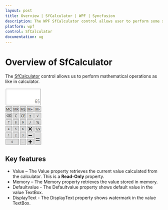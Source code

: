 ```yaml
---
layout: post
title: Overview | SfCalculator | WPF | Syncfusion
description: The WPF SfCalculator control allows user to perform some simple arithmetic calculations without switching to an external application.
platform: wpf
control: SfCalculator
documentation: ug
---
```


# Overview of SfCalculator

The [SfCalculator](https://help.syncfusion.com/cr/wpf/Syncfusion.Windows.Controls.Input.SfCalculator.html) control allows us to perform mathematical operations as like in calculator.

![Calculator - Overview](Overview_images/Overview_img1.png)

## Key features 

* Value – The Value property retrieves the current value calculated from the calculator. This is a **Read-Only** property.
* Memory – The Memory property retrieves the value stored in memory.
* Defaultvalue - The Defaultvalue property shows default value in the value TextBox.
* DisplayText - The DisplayText property shows watermark in the value TextBox.
